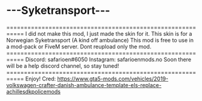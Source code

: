 # ---Syketransport---
=========================================================== I did not make this mod, I just made the skin for it. This  skin is for a Norwegian Syketransport (A kind off ambulance) This mod is free to use in a mod-pack or FiveM server.  Dont reupload only the mod.  =========================================================== Discord: safarioen#6050 Instagram: safarioenmods.no Soon there will be a help discord channel, so stay tuned! =========================================================== Enjoy! Cred: https://www.gta5-mods.com/vehicles/2019-volkswagen-crafter-danish-ambulance-template-els-replace-achillesdkpolicemods
